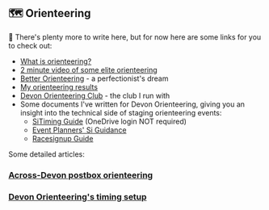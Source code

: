 ## 🗺️ Orienteering

🚧 There's plenty more to write here, but for now here are some links for you 
to check out:

* [What is orienteering?](https://www.britishorienteering.org.uk/newcomers_guide)
* [2 minute video of some elite orienteering](https://www.youtube.com/watch?v=Q_yitYOdK0M)
* [Better Orienteering](https://betterorienteering.org/) - a perfectionist's 
  dream
* [My orienteering results](https://www.britishorienteering.org.uk/index.php?pg=results&member=158713)
* [Devon Orienteering Club](https://www.devonorienteering.co.uk/) - the club 
  I run with
* Some documents I've written for Devon Orienteering, giving you an insight 
  into the technical side of staging orienteering events:
  * [SiTiming Guide](https://1drv.ms/f/s!ApQ8TrxKAT_3k1TLBLAS4kK83QBr?e=ZFhGUw)
    (OneDrive login NOT required)
  * [Event Planners' Si Guidance](https://www.devonorienteering.co.uk/info/devon-oc-event-planners-si-guidance)
  * [Racesignup Guide](https://www.devonorienteering.co.uk/info/racesignup-guide)

Some detailed articles:

### [Across-Devon postbox orienteering](postbox_o.md)

### [Devon Orienteering's timing setup](devon_timing_setup.md)
